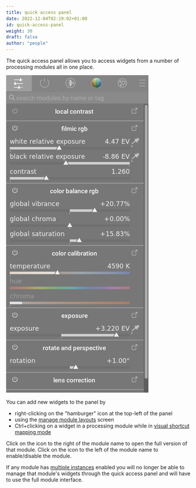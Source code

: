 ```yaml
---
title: quick access panel
date: 2022-12-04T02:19:02+01:00
id: quick-access-panel
weight: 30
draft: false
author: "people"
---
```


The quick access panel allows you to access widgets from a number of processing modules all in one place.

![quick-access-panel](./quick-access-panel/quick-access-panel.png#w33)

You can add new widgets to the panel by

- right-clicking on the "hamburger" icon at the top-left of the panel
- using the [manage module layouts](./manage-module-layouts.md) screen
- Ctrl+clicking on a widget in a processing module while in [visual shortcut mapping mode](../../../preferences-settings/shortcuts.md#visual-shortcut-mapping)

Click on the icon to the right of the module name to open the full version of that module. Click on the icon to the left of the module name to enable/disable the module.

If any module has [multiple instances](../processing-modules/multiple-instances.md) enabled you will no longer be able to manage that module's widgets through the quick access panel and will have to use the full module interface.

